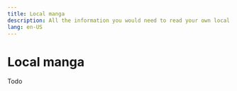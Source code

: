 ```yaml
---
title: Local manga
description: All the information you would need to read your own local manga.
lang: en-US
---
```


# Local manga

Todo
